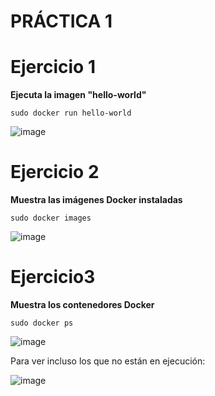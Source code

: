 # PRÁCTICA 1

# Ejercicio 1

**Ejecuta la imagen "hello-world"**

```sudo docker run hello-world```

![image](https://user-images.githubusercontent.com/114391559/222119587-f5d2969a-eaff-4c64-8e9c-d941ce9d4d65.png)

# Ejercicio 2

**Muestra las imágenes Docker instaladas**

```sudo docker images```

![image](https://user-images.githubusercontent.com/114391559/222120295-31a722e8-aaf3-46a6-9274-b0dd63e4e679.png)

# Ejercicio3

**Muestra los contenedores Docker**

```sudo docker ps```

![image](https://user-images.githubusercontent.com/114391559/222120389-e25291c2-5028-493c-8a13-78ce8806c1e3.png)

Para ver incluso los que no están en ejecución:

![image](https://user-images.githubusercontent.com/114391559/222121077-110aa9c3-78f4-4a3e-934a-b3cf745b87e3.png)

